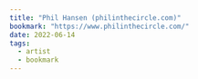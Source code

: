 ```yaml
---
title: "Phil Hansen (philinthecircle.com)"
bookmark: "https://www.philinthecircle.com/"
date: 2022-06-14
tags:
  - artist
  - bookmark
---
```

